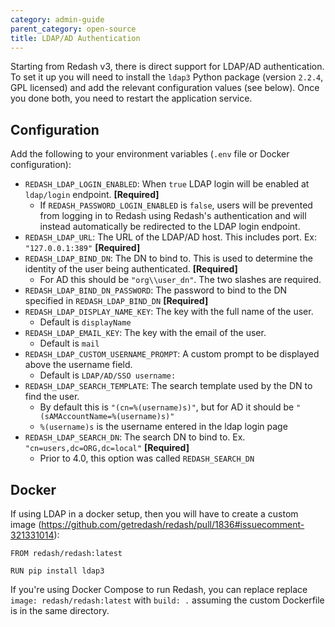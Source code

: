 ```yaml
---
category: admin-guide
parent_category: open-source
title: LDAP/AD Authentication
---
```


Starting from Redash v3, there is direct support for LDAP/AD authentication. To set it up you will need to install the `ldap3` Python package (version `2.2.4`, GPL licensed) and add the relevant configuration values (see below). Once you done both, you need to restart the application service.

## Configuration

Add the following to your environment variables (`.env` file or Docker configuration):

* `REDASH_LDAP_LOGIN_ENABLED`: When `true` LDAP login will be enabled at `ldap/login` endpoint. **[Required]**
	* If `REDASH_PASSWORD_LOGIN_ENABLED` is `false`, users will be prevented from logging in to Redash using Redash's authentication and will instead automatically be redirected to the LDAP login endpoint.
* `REDASH_LDAP_URL`: The URL of the LDAP/AD host. This includes port. Ex: `"127.0.0.1:389"` **[Required]**
* `REDASH_LDAP_BIND_DN`: The DN to bind to. This is used to determine the identity of the user being authenticated. **[Required]**
	* For AD this should be `"org\\user_dn"`. The two slashes are required.
* `REDASH_LDAP_BIND_DN_PASSWORD`: The password to bind to the DN specified in `REDASH_LDAP_BIND_DN` **[Required]**
* `REDASH_LDAP_DISPLAY_NAME_KEY`: The key with the full name of the user.
	* Default is `displayName`
* `REDASH_LDAP_EMAIL_KEY`: The key with the email of the user.
	* Default is `mail`
* `REDASH_LDAP_CUSTOM_USERNAME_PROMPT`: A custom prompt to be displayed above the username field.
	* Default is `LDAP/AD/SSO username:`
* `REDASH_LDAP_SEARCH_TEMPLATE`: The search template used by the DN to find the user. 
	* By default this is `"(cn=%(username)s)"`, but for AD it should be `"(sAMAccountName=%(username)s)"`
	* `%(username)s` is the username entered in the ldap login page
* `REDASH_LDAP_SEARCH_DN`: The search DN to bind to. Ex. `"cn=users,dc=ORG,dc=local"` **[Required]**
    * Prior to 4.0, this option was called `REDASH_SEARCH_DN`

## Docker

If using LDAP in a docker setup, then you will have to create a custom image (https://github.com/getredash/redash/pull/1836#issuecomment-321331014):

```
FROM redash/redash:latest

RUN pip install ldap3
```

If you're using Docker Compose to run Redash, you can replace replace `image: redash/redash:latest` with `build: .` assuming the custom Dockerfile is in the same directory.
